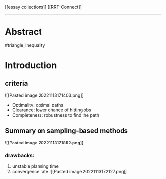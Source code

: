 [[essay collections]]
[[RRT-Connect]]
****
# Abstract
#triangle_inequality 
# Introduction
## criteria
![[Pasted image 20221113171403.png]]
- Optimality: optimal paths
- Clearance: lower chance of hitting obs
- Completeness: robustness to find the path
## Summary on sampling-based methods 
![[Pasted image 20221113171852.png]]
### drawbacks:
1. unstable planning time
2. convergence rate
![[Pasted image 20221113172127.png]]
